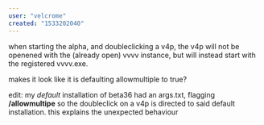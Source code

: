 ```yaml
---
user: "velcrome"
created: "1533202040"
---
```


when starting the alpha, and doubleclicking a v4p, the v4p will not be openened with the (already open) vvvv instance, but will instead start with the registered vvvv.exe. 

makes it look like it is defaulting allowmultiple to true?

edit: my *default* installation of beta36 had an args.txt, flagging **/allowmultipe**
so the doubleclick on a v4p is directed to said default installation. this explains the unexpected behaviour 
